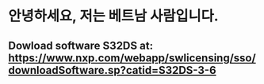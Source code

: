 # 안녕하세요, 저는 베트남 사람입니다.
## Dowload software S32DS at: https://www.nxp.com/webapp/swlicensing/sso/downloadSoftware.sp?catid=S32DS-3-6

